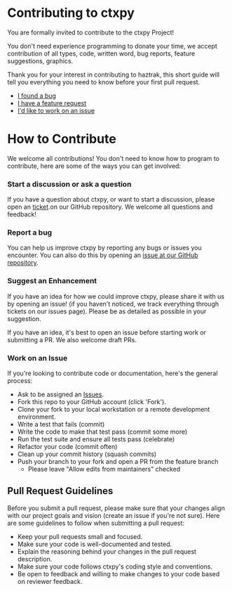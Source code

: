 # Contributing to ctxpy

You are formally invited to contribute to the ctxpy Project!

You don't need experience programming to donate your time, we accept contribution of all types, code, written word, bug reports, feature suggestions, graphics.

Thank you for your interest in contributing to haztrak, this short guide will tell you everything you need to know before your first pull request.

- [I found a bug](#report-an-issue)
- [I have a feature request](#suggest-an-enhancement)
- [I'd like to work on an issue](#work-on-an-issue)

# How to Contribute

We welcome all contributions! You don't need to know how to program to contribute, here are some of the ways you can get involved:

### Start a discussion or ask a question

If you have a question about ctxpy, or want to start a discussion, please open an [ticket](https://github.com/USEPA/ctxpy/issues).on our GitHub repository. We welcome all questions and feedback!

### Report a bug

You can help us improve ctxpy by reporting any bugs or issues you encounter. You can also do this by opening an [issue at our GitHub repository](https://github.com/USEPA/ctxpy/issues).

### Suggest an Enhancement

If you have an idea for how we could improve ctxpy, please share it with us by opening an issue! (if you haven't noticed, we track everything through tickets on our issues page). Please be as detailed as possible in your suggestion.

If you have an idea, it's best to open an issue before starting work or submitting a PR. We also welcome draft PRs.

### Work on an Issue

If you're looking to contribute code or documentation, here's the general process:

- Ask to be assigned an [Issues](https://github.com/USEPA/ctxpy/issues).
- Fork this repo to your GitHub account (click 'Fork').
- Clone your fork to your local workstation or a remote development environment.
- Write a test that fails (commit)
- Write the code to make that test pass (commit some more)
- Run the test suite and ensure all tests pass (celebrate)
- Refactor your code (commit often)
- Clean up your commit history (squash commits)
- Push your branch to your fork and open a PR from the feature branch
    - Please leave "Allow edits from maintainers" checked

## Pull Request Guidelines

Before you submit a pull request, please make sure that your changes align with our project goals and vision (create an issue if you're not sure). Here are some guidelines to follow when submitting a pull request:

- Keep your pull requests small and focused.
- Make sure your code is well-documented and tested.
- Explain the reasoning behind your changes in the pull request description.
- Make sure your code follows ctxpy's coding style and conventions.
- Be open to feedback and willing to make changes to your code based on reviewer feedback.